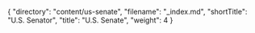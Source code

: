 {
  "directory": "content/us-senate",
  "filename": "_index.md",
  "shortTitle": "U.S. Senator",
  "title": "U.S. Senate",
  "weight": 4
}
